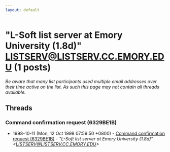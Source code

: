 ```yaml
---
layout: default
---
```


# "L-Soft list server at Emory University (1.8d)"              <LISTSERV@LISTSERV.CC.EMORY.EDU> (1 posts)

_Be aware that many list participants used multiple email addresses over their time active on the list. As such this page may not contain all threads available._

## Threads

### Command confirmation request (6329BE1B)
+ 1998-10-11 (Mon, 12 Oct 1998 07:59:50 +0800) - [Command confirmation request (6329BE1B)](/archive/1998/10/9156a5967b49ffffccef4d40a18ad70e8b2271d3b61bdc0dc6490ecf6ad4ef53) - _"L-Soft list server at Emory University (1.8d)"              \<LISTSERV@LISTSERV.CC.EMORY.EDU\>_

